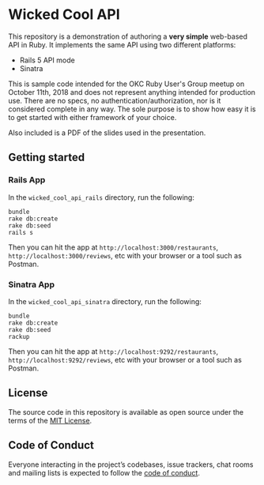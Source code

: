 # Wicked Cool API

This repository is a demonstration of authoring a **very simple** web-based API in Ruby. It implements the same API using two different platforms:

* Rails 5 API mode
* Sinatra

This is sample code intended for the OKC Ruby User's Group meetup on October 11th, 2018 and does not represent anything intended for production use. There are no specs, no authentication/authorization, nor is it considered complete in any way. The sole purpose is to show how easy it is to get started with either framework of your choice.

Also included is a PDF of the slides used in the presentation.

## Getting started

### Rails App

In the `wicked_cool_api_rails` directory, run the following:

```shell
bundle
rake db:create
rake db:seed
rails s
```

Then you can hit the app at `http://localhost:3000/restaurants`, `http://localhost:3000/reviews`, etc with your browser or a tool such as Postman.

### Sinatra App

In the `wicked_cool_api_sinatra` directory, run the following:

```shell
bundle
rake db:create
rake db:seed
rackup
```

Then you can hit the app at `http://localhost:9292/restaurants`, `http://localhost:9292/reviews`, etc with your browser or a tool such as Postman.

## License

The source code in this repository is available as open source under the terms of the [MIT License](https://opensource.org/licenses/MIT).

## Code of Conduct

Everyone interacting in the project’s codebases, issue trackers, chat rooms and mailing lists is expected to follow the [code of conduct](https://github.com/bratta/wicked_cool_api/blob/master/CODE_OF_CONDUCT.md).